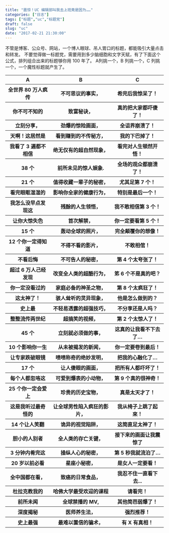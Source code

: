 ```yaml
---
title: "震惊！UC 编辑部叫我去上班竟是因为……"
categories: ["日志"]
tags: ["标题","uc","标题党"]
draft: false
slug: "uc"
date: "2017-02-21 21:30:00"
---
```


不管是博客、公众号、网站，一个博人眼球、吊人胃口的标题，都能吸引大量点击和转发。
不要觉得做一标题党，需要用到多少脑细胞和文字天赋，有了下面这个公式，排列组合出来的标题够你用 100 年了。
A列挑一个，B 列挑一个，C 列挑一个，一个魔性标题就产生了。

<table>
<tr>    <th>    A    </th>    <th>    B    </th>    <th>    C    </th>    </tr>
<tr>    <th>    全世界 80 万人疯传    </th>    <th>    不可思议的事实，    </th>    <th>    希完后我惊呆了！    </th>    </tr>
<tr>    <th>    你不可不知的    </th>    <th>    致富秘诀，    </th>    <th>    真的把大家都吓傻了！    </th>    </tr>
<tr>    <th>    立刻分享，    </th>    <th>    劲爆的惊险画面，    </th>    <th>    全诅界崩溃了！    </th>    </tr>
<tr>    <th>    天啊！这居然是    </th>    <th>    看到赚到的不传秘方，    </th>    <th>    我的下巴掉了！    </th>    </tr>
<tr>    <th>    我看了 3 遍都不相信    </th>    <th>    绝无仅有的超自然现象，    </th>    <th>    看完对人生顿然开悟！    </th>    </tr>
<tr>    <th>    38 个    </th>    <th>    前所未见的惊人娱象.    </th>    <th>    全场的观众都崩溃了！    </th>    </tr>
<tr>    <th>    21 个    </th>    <th>    值得收藏一辈子的秘密，    </th>    <th>    尤其足第 7 个！    </th>    </tr>
<tr>    <th>    看完眼眶湿湿的    </th>    <th>    影响你全家的健康行为，    </th>    <th>    特别是最后一个！    </th>    </tr>
<tr>    <th>    我怎么没早点发现这    </th>    <th>    残酴的人生领悟，    </th>    <th>    我不敢相信第 3 个！    </th>    </tr>
<tr>    <th>    让你大惊失色    </th>    <th>    首次解禁，    </th>    <th>    你一定要看第 5 个！    </th>    </tr>
<tr>    <th>    15 个    </th>    <th>    轰动全球的照片，    </th>    <th>    完全颠覆你的想像！    </th>    </tr>
<tr>    <th>    12 个你一定得知道    </th>    <th>    不得不看的影片，    </th>    <th>    不敢相倌！    </th>    </tr>
<tr>    <th>    不看后悔    </th>    <th>    不可告人的秘密，    </th>    <th>    第 4 个太夸张了！    </th>    </tr>
<tr>    <th>    超过 6 万人己经发现    </th>    <th>    改变全人类的超酷行为，    </th>    <th>    笫 6 个不是真的吧？    </th>    </tr>
<tr>    <th>    你一定没看过的    </th>    <th>    家庭必备的神圣之物，    </th>    <th>    第 8 个太疯狂了！    </th>    </tr>
<tr>    <th>    这太神了！    </th>    <th>    骇人耸听的灵异现象，    </th>    <th>    他是怎么做到的？    </th>    </tr>
<tr>    <th>    史上最    </th>    <th>    不轻易透露的超强技巧，    </th>    <th>    不分享还是人吗？    </th>    </tr>
<tr>    <th>    整整流传两世纪    </th>    <th>    超搞笑的视频，    </th>    <th>    第 2 个太惊人了！    </th>    </tr>
<tr>    <th>    45 个    </th>    <th>    立刻就必须做的事，    </th>    <th>    这真的让我看不下去了…    </th>    </tr>
<tr>    <th>    10 个影响你一生    </th>    <th>    从未被揭发的新闻，    </th>    <th>    你一定要卷到最后！    </th>    </tr>
<tr>    <th>    让专家跌破眼镜    </th>    <th>    啧啧称奇的绝妙发明，    </th>    <th>    把我的心融化了…    </th>    </tr>
<tr>    <th>    17 个    </th>    <th>    让人傻眼的画面，    </th>    <th>    把所有人都吓坏了！    </th>    </tr>
<tr>    <th>    每个人都忽咯这    </th>    <th>    可爱到爆表的小动物，    </th>    <th>    第 9 个真的很神奇！    </th>    </tr>
<tr>    <th>    25 个你一定会爱上    </th>    <th>    珍贵的历史宝物，    </th>    <th>    真是太天才了！    </th>    </tr>
<tr>    <th>    这是我听过最奇怪的      </th>    <th>    让全球男性陷入疯狂的影片，    </th>    <th>    我从椅子上跳了起來！    </th>    </tr>
<tr>    <th>    14 个让人笑翻    </th>    <th>    诡异的视觉陷阱，    </th>    <th>    这简直足太神了！    </th>    </tr>
<tr>    <th>    胆小的人别者    </th>    <th>    全人类的存亡关键，    </th>    <th>    接下来的画面让我震惊了    </th>    </tr>
<tr>    <th>    3 分钟内肴完这    </th>    <th>    操纵人心的秘密，    </th>    <th>    第 5 秒我就流泊了…    </th>    </tr>
<tr>    <th>    20 岁以前必看    </th>    <th>    星座小秘密，    </th>    <th>    是女人一定要看！    </th>    </tr>
<tr>    <th>    全中国都在看，    </th>    <th>    致癌的日常食品，    </th>    <th>    我忍不住一直看下去...    </th>    </tr>
<tr>    <th>    杜拉克教我的    </th>    <th>    哈佛大学最受欢迎的课程    </th>    <th>    请看完！    </th>    </tr>
<tr>    <th>    前所未闻    </th>    <th>    全球禁播的 MV,    </th>    <th>    其他简芭弱爆了！    </th>    </tr>
<tr>    <th>    深度揭秘    </th>    <th>    医师养生法，    </th>    <th>    强烈推荐！    </th>    </tr>
<tr>    <th>    史上最强    </th>    <th>    最难以置信的骗术，    </th>    <th>    有 X 有真相！    </th>    </tr>
</table>
